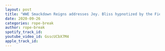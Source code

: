 ```yaml
---
layout: post
title: "WWE Smackdown Reigns addresses Jey. Bliss hypnotized by the Fiend Go home show Clash of Champions"
date: 2020-09-26
categories: rope-break
author: rope-break
spotify_track_id: 
youtube_video_id: GsscUCbX7M4
apple_track_id: 
---
```

